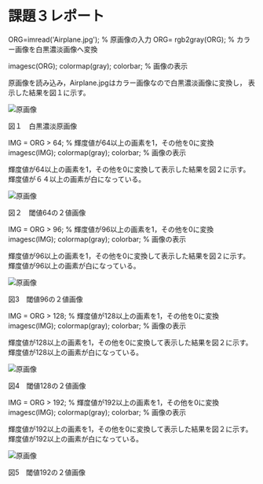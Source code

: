 # 課題３レポート

ORG=imread('Airplane.jpg'); % 原画像の入力
ORG= rgb2gray(ORG); % カラー画像を白黒濃淡画像へ変換

imagesc(ORG); colormap(gray); colorbar; % 画像の表示

原画像を読み込み，Airplane.jpgはカラー画像なので白黒濃淡画像に変換し，
表示した結果を図１に示す。

![原画像](https://github.com/TakedaRyota/Image-Processing-engineering-2019/blob/master/image/kadai3_1.png)

図１　白黒濃淡原画像

IMG = ORG > 64; % 輝度値が64以上の画素を1，その他を0に変換
imagesc(IMG); colormap(gray); colorbar; % 画像の表示

輝度値が64以上の画素を1，その他を0に変換して表示した結果を図２に示す。
輝度値が６４以上の画素が白になっている。

![原画像](https://github.com/TakedaRyota/Image-Processing-engineering-2019/blob/master/image/kadai3_2.png)

図２　閾値64の２値画像

IMG = ORG > 96; % 輝度値が96以上の画素を1，その他を0に変換
imagesc(IMG); colormap(gray); colorbar; % 画像の表示

輝度値が96以上の画素を1，その他を0に変換して表示した結果を図２に示す。
輝度値が96以上の画素が白になっている。

![原画像](https://github.com/TakedaRyota/Image-Processing-engineering-2019/blob/master/image/kadai3_3.png)

図3　閾値96の２値画像

IMG = ORG > 128; % 輝度値が128以上の画素を1，その他を0に変換
imagesc(IMG); colormap(gray); colorbar; % 画像の表示

輝度値が128以上の画素を1，その他を0に変換して表示した結果を図２に示す。
輝度値が128以上の画素が白になっている。

![原画像](https://github.com/TakedaRyota/Image-Processing-engineering-2019/blob/master/image/kadai3_4.png)

図4　閾値128の２値画像

IMG = ORG > 192; % 輝度値が192以上の画素を1，その他を0に変換
imagesc(IMG); colormap(gray); colorbar; % 画像の表示

輝度値が192以上の画素を1，その他を0に変換して表示した結果を図２に示す。
輝度値が192以上の画素が白になっている。

![原画像](https://github.com/TakedaRyota/Image-Processing-engineering-2019/blob/master/image/kadai3_4.png)

図5　閾値192の２値画像
